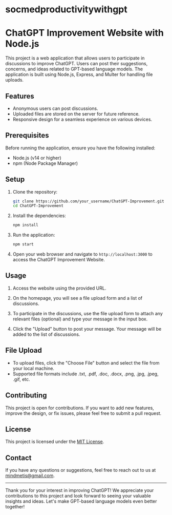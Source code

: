 # socmedproductivitywithgpt
# ChatGPT Improvement Website with Node.js

This project is a web application that allows users to participate in discussions to improve ChatGPT. Users can post their suggestions, concerns, and ideas related to GPT-based language models. The application is built using Node.js, Express, and Multer for handling file uploads.

## Features

- Anonymous users can post discussions.
- Uploaded files are stored on the server for future reference.
- Responsive design for a seamless experience on various devices.

## Prerequisites

Before running the application, ensure you have the following installed:

- Node.js (v14 or higher)
- npm (Node Package Manager)

## Setup

1. Clone the repository:

   ```bash
   git clone https://github.com/your_username/ChatGPT-Improvement.git
   cd ChatGPT-Improvement
   ```

2. Install the dependencies:

   ```bash
   npm install
   ```

3. Run the application:

   ```bash
   npm start
   ```

4. Open your web browser and navigate to `http://localhost:3000` to access the ChatGPT Improvement Website.

## Usage

1. Access the website using the provided URL.

2. On the homepage, you will see a file upload form and a list of discussions.

3. To participate in the discussions, use the file upload form to attach any relevant files (optional) and type your message in the input box.

4. Click the "Upload" button to post your message. Your message will be added to the list of discussions.

## File Upload

- To upload files, click the "Choose File" button and select the file from your local machine.
- Supported file formats include .txt, .pdf, .doc, .docx, .png, .jpg, .jpeg, .gif, etc.

## Contributing

This project is open for contributions. If you want to add new features, improve the design, or fix issues, please feel free to submit a pull request.

## License

This project is licensed under the [MIT License](LICENSE).

## Contact

If you have any questions or suggestions, feel free to reach out to us at mindmetis@gmail.com.

---

Thank you for your interest in improving ChatGPT! We appreciate your contributions to this project and look forward to seeing your valuable insights and ideas. Let's make GPT-based language models even better together!
